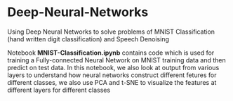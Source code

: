 # Deep-Neural-Networks
Using Deep Neural Networks to solve problems of MNIST Classification (hand written digit classification) and Speech Denoising

Notebook **MNIST-Classification.ipynb** contains code which is used for training a Fully-connected Neural Network on MNIST training data
and then predict on test data. In this notebook, we also look at output from various layers to understand how neural networks construct 
different fetures for different classes, we also use PCA and t-SNE to visualize the features at different layers for different classes

